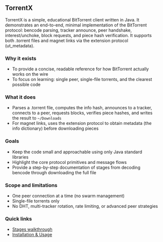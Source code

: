 ## TorrentX

TorrentX is a simple, educational BitTorrent client written in Java. It demonstrates an end-to-end, minimal implementation of the BitTorrent protocol: bencode parsing, tracker announce, peer handshake, interest/unchoke, block requests, and piece hash verification. It supports both .torrent files and magnet links via the extension protocol (ut_metadata).

### Why it exists

- To provide a concise, readable reference for how BitTorrent actually works on the wire
- To focus on learning: single peer, single-file torrents, and the clearest possible code

### What it does

- Parses a .torrent file, computes the info hash, announces to a tracker, connects to a peer, requests blocks, verifies piece hashes, and writes the result to `~/Downloads`
- For magnet links, uses the extension protocol to obtain metadata (the info dictionary) before downloading pieces

### Goals

- Keep the code small and approachable using only Java standard libraries
- Highlight the core protocol primitives and message flows
- Provide a step-by-step documentation of stages from decoding bencode through downloading the full file

### Scope and limitations

- One peer connection at a time (no swarm management)
- Single-file torrents only
- No DHT, multi-tracker rotation, rate limiting, or advanced peer strategies

### Quick links

- [Stages walkthrough](stages/)
- [Installation & Usage](install/)


